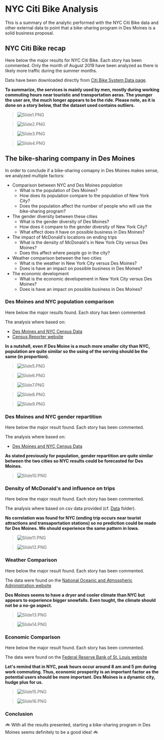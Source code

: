 # NYC Citi Bike Analysis

This is a summary of the analytic performed with the NYC Citi Bike data and other external data to point that a bike-sharing program in Des Moines is a solid business proposal.

## NYC Citi Bike recap

Here below the major results for NYC Citi Bike.
Each story has been commented.
Only the month of August 2019 have been analyzed as there is likely more traffic during the summer months.

Data have been downloaded directly from [Citi Bike System Data page](https://www.citibikenyc.com/system-data).

**To summarize, the services is mainly used by men, mostly during working commuting hours near touristic and transportation aeras. The younger the user are, the much longer appears to be the ride. Please note, as it is done on a story below, that the dataset used contains outliers.**

>![Slide1.PNG](Bike_Sharing_Analysis/Slide1.PNG)

>![Slide2.PNG](Bike_Sharing_Analysis/Slide2.PNG)

>![Slide3.PNG](Bike_Sharing_Analysis/Slide3.PNG)

>![Slide4.PNG](Bike_Sharing_Analysis/Slide4.PNG)


## The bike-sharing company in Des Moines

In order to conclude if a bike-sharing comapny in Des Moines makes sense, we analyzed multiple factors:
- Comparison between NYC and Des Moines population
    - What is the population of Des Moines?
    - How does its population compare to the population of New York City?
    - Does the population affect the number of people who will use the bike-sharing program?
- The gender diversity between these cities
    - What is the gender diversity of Des Moines?
    - How does it compare to the gender diversity of New York City?
    - What effect does it have on possible business in Des Moines?
- The impact of McDonald's locations on ending trips
    - What is the density of McDonald's in New York City versus Des Moines?
    - Does this affect where people go in the city?
- Weather comparison between the two cities
    - What is the weather in New York City versus Des Moines?
    - Does is have an impact on possible business in Des Moines?
- The economic development
    - What is the economic developement in New York City versus Des Moines?
    - Does is have an impact on possible business in Des Moines?

### Des Moines and NYC population comparison

Here below the major results found.
Each story has been commented.

The analysis where based on:
- [Des Moines and NYC Census Data](https://www.census.gov/quickfacts/fact/table/newyorkcitynewyork,desmoinescityiowa/PST045219)
- [Census Reporter website](https://censusreporter.org/)

**In a nutshell, even if Des Moine is a much more smaller city than NYC, population are quite similar so the using of the serving should be the same (in proportion).**

>![Slide5.PNG](Bike_Sharing_Analysis/Slide5.PNG)

>![Slide6.PNG](Bike_Sharing_Analysis/Slide6.PNG)

>![Slide7.PNG](Bike_Sharing_Analysis/Slide7.PNG)

>![Slide8.PNG](Bike_Sharing_Analysis/Slide8.PNG)

>![Slide9.PNG](Bike_Sharing_Analysis/Slide9.PNG)


### Des Moines and NYC gender repartition

Here below the major result found.
Each story has been commented.

The analysis where based on:
- [Des Moines and NYC Census Data](https://www.census.gov/quickfacts/fact/table/newyorkcitynewyork,desmoinescityiowa/PST045219)

**As stated previously for population, gender repartition are quite similar between the two cities so NYC results could be forecasted for Des Moines.**

>![Slide10.PNG](Bike_Sharing_Analysis/Slide10.PNG)


### Density of McDonald's and influence on trips

Here below the major result found.
Each story has been commented.

The analysis where based on csv data provided (cf. [Data](Data/) folder).

**No correlation was found for NYC (ending trip occurs near tourist attractions and transaportation stations) so no prediction could be made for Des Moines. We should experience the same pattern in Iowa.**

>![Slide11.PNG](Bike_Sharing_Analysis/Slide11.PNG)

>![Slide12.PNG](Bike_Sharing_Analysis/Slide12.PNG)


### Weather Comparison

Here below the major result found.
Each story has been commented.

The data were found on the [National Oceanic and Atmospheric Administration website](https://w2.weather.gov/climate/xmacis.php?wfo=okx)

**Des Moines seems to have a dryer and cooler climate than NYC but appears to experience bigger snowfalls. Even tought, the climate should not be a no-go aspect.**

>![Slide13.PNG](Bike_Sharing_Analysis/Slide13.PNG)

>![Slide14.PNG](Bike_Sharing_Analysis/Slide14.PNG)


### Economic Comparison

Here below the major result found.
Each story has been commented.

The data were found on the [Federal Reserve Bank of St. Louis website](https://fred.stlouisfed.org/)

**Let's remind that in NYC, peak hours occur around 8 am and 5 pm during work commuting. Thus, economic prosperity is an important factor as the potential users should be more important. Des Moines is a dynamic city, hudge plus for us.**

>![Slide15.PNG](Bike_Sharing_Analysis/Slide15.PNG)

>![Slide16.PNG](Bike_Sharing_Analysis/Slide16.PNG)


### Conclusion

:bike: With all the results presented, starting a bike-sharing program in Des Moines seems definitely to be a good idea! :bike: